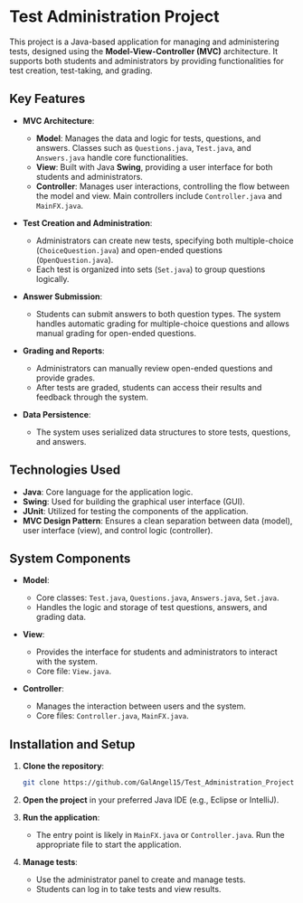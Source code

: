 # Test Administration Project

This project is a Java-based application for managing and administering tests, designed using the **Model-View-Controller (MVC)** architecture. It supports both students and administrators by providing functionalities for test creation, test-taking, and grading.

## Key Features

- **MVC Architecture**: 
  - **Model**: Manages the data and logic for tests, questions, and answers. Classes such as `Questions.java`, `Test.java`, and `Answers.java` handle core functionalities.
  - **View**: Built with Java **Swing**, providing a user interface for both students and administrators.
  - **Controller**: Manages user interactions, controlling the flow between the model and view. Main controllers include `Controller.java` and `MainFX.java`.

- **Test Creation and Administration**:
  - Administrators can create new tests, specifying both multiple-choice (`ChoiceQuestion.java`) and open-ended questions (`OpenQuestion.java`).
  - Each test is organized into sets (`Set.java`) to group questions logically.

- **Answer Submission**:
  - Students can submit answers to both question types. The system handles automatic grading for multiple-choice questions and allows manual grading for open-ended questions.

- **Grading and Reports**:
  - Administrators can manually review open-ended questions and provide grades.
  - After tests are graded, students can access their results and feedback through the system.

- **Data Persistence**:
  - The system uses serialized data structures to store tests, questions, and answers.

## Technologies Used

- **Java**: Core language for the application logic.
- **Swing**: Used for building the graphical user interface (GUI).
- **JUnit**: Utilized for testing the components of the application.
- **MVC Design Pattern**: Ensures a clean separation between data (model), user interface (view), and control logic (controller).

## System Components

- **Model**:
  - Core classes: `Test.java`, `Questions.java`, `Answers.java`, `Set.java`.
  - Handles the logic and storage of test questions, answers, and grading data.

- **View**:
  - Provides the interface for students and administrators to interact with the system.
  - Core file: `View.java`.

- **Controller**:
  - Manages the interaction between users and the system.
  - Core files: `Controller.java`, `MainFX.java`.

## Installation and Setup

1. **Clone the repository**:
    ```bash
    git clone https://github.com/GalAngel15/Test_Administration_Project.git
    ```

2. **Open the project** in your preferred Java IDE (e.g., Eclipse or IntelliJ).

3. **Run the application**:
   - The entry point is likely in `MainFX.java` or `Controller.java`. Run the appropriate file to start the application.

4. **Manage tests**:
   - Use the administrator panel to create and manage tests.
   - Students can log in to take tests and view results.
